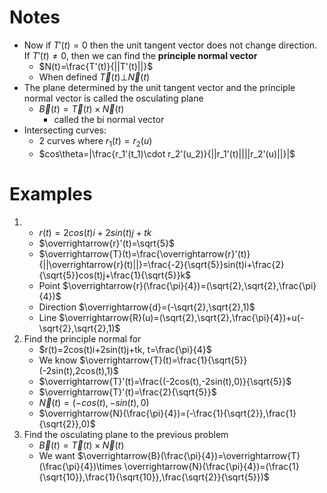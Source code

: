 # Notes

- Now if $T'(t)=0$ then the unit tangent vector does not change direction. If $T'(t)\ne 0$, then we can find the **principle normal vector**
	- $N(t)=\frac{T'(t)}{||T'(t)||}$ 
	- When defined $\overrightarrow{T}(t)\bot \overrightarrow{N}(t)$
- The plane determined by the unit tangent vector and the principle normal vector is called the osculating plane
	- $\overrightarrow{B}(t)=\overrightarrow{T}(t)\times \overrightarrow{N}(t)$
		- called the bi normal vector
- Intersecting curves:
	- 2 curves where $r_1(t)=r_2(u)$
	- $cos\theta=|\frac{r_1'(t_1)\cdot r_2'(u_2)}{||r_1'(t)||||r_2'(u)||}|$ 

# Examples

1. 
	- $r(t)=2cos(t)i+2sin(t)j+tk$
	- $\overrightarrow{r}'(t)=\sqrt{5}$
	- $\overrightarrow{T}(t)=\frac{\overrightarrow{r}'(t)}{||\overrightarrow{r}(t)||}=\frac{-2}{\sqrt{5}}sin(t)i+\frac{2}{\sqrt{5}}cos(t)j+\frac{1}{\sqrt{5}}k$
	- Point $\overrightarrow{r}(\frac{\pi}{4})=(\sqrt{2},\sqrt{2},\frac{\pi}{4})$
	- Direction $\overrightarrow{d}=(-\sqrt{2},\sqrt{2},1)$
	- Line $\overrightarrow{R}(u)=(\sqrt{2},\sqrt{2},\frac{\pi}{4})+u(-\sqrt{2},\sqrt{2},1)$
2. Find the principle normal for 
	- $r(t)=2cos(t)i+2sin(t)j+tk, t=\frac{\pi}{4}$
	- We know $\overrightarrow{T}(t)=\frac{1}{\sqrt{5}}(-2sin(t),2cos(t),1)$
	- $\overrightarrow{T}'(t)=\frac{(-2cos(t),-2sin(t),0)}{\sqrt{5}}$
	- $\overrightarrow{T}'(t)=\frac{2}{\sqrt{5}}$
	- $\overrightarrow{N}(t)=(-cos(t),-sin(t),0)$
	- $\overrightarrow{N}(\frac{\pi}{4})=(-\frac{1}{\sqrt{2}},\frac{1}{\sqrt{2}},0)$
3. Find the osculating plane to the previous problem
	- $\overrightarrow{B}(t)=\overrightarrow{T}(t)\times \overrightarrow{N}(t)$
	- We want $\overrightarrow{B}(\frac{\pi}{4})=\overrightarrow{T}(\frac{\pi}{4})\times \overrightarrow{N}(\frac{\pi}{4})=(\frac{1}{\sqrt{10}},\frac{1}{\sqrt{10}},\frac{\sqrt{2}}{\sqrt{5}})$ 